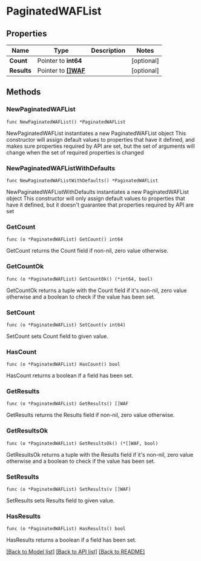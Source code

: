 # PaginatedWAFList

## Properties

Name | Type | Description | Notes
------------ | ------------- | ------------- | -------------
**Count** | Pointer to **int64** |  | [optional] 
**Results** | Pointer to [**[]WAF**](WAF.md) |  | [optional] 

## Methods

### NewPaginatedWAFList

`func NewPaginatedWAFList() *PaginatedWAFList`

NewPaginatedWAFList instantiates a new PaginatedWAFList object
This constructor will assign default values to properties that have it defined,
and makes sure properties required by API are set, but the set of arguments
will change when the set of required properties is changed

### NewPaginatedWAFListWithDefaults

`func NewPaginatedWAFListWithDefaults() *PaginatedWAFList`

NewPaginatedWAFListWithDefaults instantiates a new PaginatedWAFList object
This constructor will only assign default values to properties that have it defined,
but it doesn't guarantee that properties required by API are set

### GetCount

`func (o *PaginatedWAFList) GetCount() int64`

GetCount returns the Count field if non-nil, zero value otherwise.

### GetCountOk

`func (o *PaginatedWAFList) GetCountOk() (*int64, bool)`

GetCountOk returns a tuple with the Count field if it's non-nil, zero value otherwise
and a boolean to check if the value has been set.

### SetCount

`func (o *PaginatedWAFList) SetCount(v int64)`

SetCount sets Count field to given value.

### HasCount

`func (o *PaginatedWAFList) HasCount() bool`

HasCount returns a boolean if a field has been set.

### GetResults

`func (o *PaginatedWAFList) GetResults() []WAF`

GetResults returns the Results field if non-nil, zero value otherwise.

### GetResultsOk

`func (o *PaginatedWAFList) GetResultsOk() (*[]WAF, bool)`

GetResultsOk returns a tuple with the Results field if it's non-nil, zero value otherwise
and a boolean to check if the value has been set.

### SetResults

`func (o *PaginatedWAFList) SetResults(v []WAF)`

SetResults sets Results field to given value.

### HasResults

`func (o *PaginatedWAFList) HasResults() bool`

HasResults returns a boolean if a field has been set.


[[Back to Model list]](../README.md#documentation-for-models) [[Back to API list]](../README.md#documentation-for-api-endpoints) [[Back to README]](../README.md)


